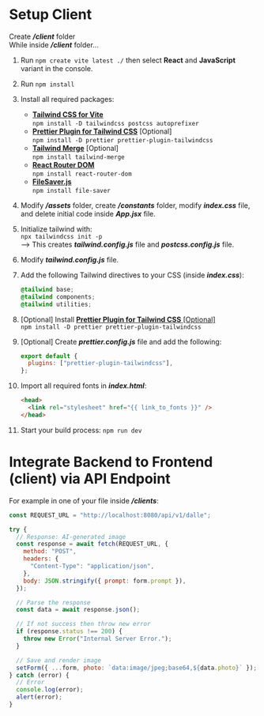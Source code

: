 # Setup Client

Create _**/client**_ folder</br>
While inside _**/client**_ folder...

1. Run `npm create vite latest ./` then select **React** and **JavaScript** variant in the console.

2. Run `npm install`

3. Install all required packages:

   - [**Tailwind CSS for Vite**](https://tailwindcss.com/docs/guides/vite)</br>
     `npm install -D tailwindcss postcss autoprefixer`
   - [**Prettier Plugin for Tailwind CSS**](https://github.com/tailwindlabs/prettier-plugin-tailwindcss) [Optional]</br>
     `npm install -D prettier prettier-plugin-tailwindcss`
   - [**Tailwind Merge**](https://www.npmjs.com/package/tailwind-merge) [Optional]</br>
     `npm install tailwind-merge`
   - [**React Router DOM**](https://www.npmjs.com/package/react-router-dom)</br>
     `npm install react-router-dom`
   - [**FileSaver.js**](https://www.npmjs.com/package/file-saver)</br>
     `npm install file-saver`

4. Modify _**/assets**_ folder, create _**/constants**_ folder, modify _**index.css**_ file, and delete initial code inside _**App.jsx**_ file.

5. Initialize tailwind with:</br>
   `npx tailwindcss init -p`</br>
   --> This creates _**tailwind.config.js**_ file and _**postcss.config.js**_ file.

6. Modify _**tailwind.config.js**_ file.

7. Add the following Tailwind directives to your CSS (inside _**index.css**_):

   ```css
   @tailwind base;
   @tailwind components;
   @tailwind utilities;
   ```

8. [Optional] Install [**Prettier Plugin for Tailwind CSS** [Optional]](https://github.com/tailwindlabs/prettier-plugin-tailwindcss)</br>
   `npm install -D prettier prettier-plugin-tailwindcss`

9. [Optional] Create _**prettier.config.js**_ file and add the following:

   ```js
   export default {
     plugins: ["prettier-plugin-tailwindcss"],
   };
   ```

10. Import all required fonts in _**index.html**_:

    ```html
    <head>
      <link rel="stylesheet" href="{{ link_to_fonts }}" />
    </head>
    ```

11. Start your build process: `npm run dev`

# Integrate Backend to Frontend (client) via API Endpoint

For example in one of your file inside _**/clients**_:

```js
const REQUEST_URL = "http://localhost:8080/api/v1/dalle";

try {
  // Response: AI-generated image
  const response = await fetch(REQUEST_URL, {
    method: "POST",
    headers: {
      "Content-Type": "application/json",
    },
    body: JSON.stringify({ prompt: form.prompt }),
  });

  // Parse the response
  const data = await response.json();

  // If not success then throw new error
  if (response.status !== 200) {
    throw new Error("Internal Server Error.");
  }

  // Save and render image
  setForm({ ...form, photo: `data:image/jpeg;base64,${data.photo}` });
} catch (error) {
  // Error
  console.log(error);
  alert(error);
}
```
